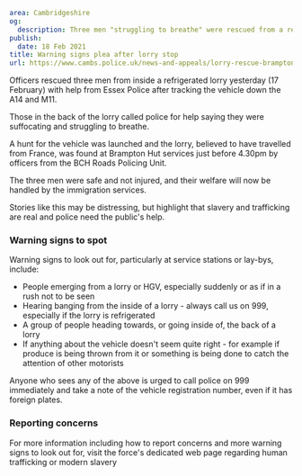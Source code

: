 ```yaml
area: Cambridgeshire
og:
  description: Three men "struggling to breathe" were rescued from a refrigerated lorry
publish:
  date: 18 Feb 2021
title: Warning signs plea after lorry stop
url: https://www.cambs.police.uk/news-and-appeals/lorry-rescue-brampton-hut-slavery-trafficking
```

Officers rescued three men from inside a refrigerated lorry yesterday (17 February) with help from Essex Police after tracking the vehicle down the A14 and M11.

Those in the back of the lorry called police for help saying they were suffocating and struggling to breathe.

A hunt for the vehicle was launched and the lorry, believed to have travelled from France, was found at Brampton Hut services just before 4.30pm by officers from the BCH Roads Policing Unit.

The three men were safe and not injured, and their welfare will now be handled by the immigration services.

Stories like this may be distressing, but highlight that slavery and trafficking are real and police need the public's help.

### Warning signs to spot

Warning signs to look out for, particularly at service stations or lay-bys, include:

 * People emerging from a lorry or HGV, especially suddenly or as if in a rush not to be seen
 * Hearing banging from the inside of a lorry - always call us on 999, especially if the lorry is refrigerated
 * A group of people heading towards, or going inside of, the back of a lorry
 * If anything about the vehicle doesn't seem quite right - for example if produce is being thrown from it or something is being done to catch the attention of other motorists

Anyone who sees any of the above is urged to call police on 999 immediately and take a note of the vehicle registration number, even if it has foreign plates.

### Reporting concerns

For more information including how to report concerns and more warning signs to look out for, visit the force's dedicated web page regarding human trafficking or modern slavery
